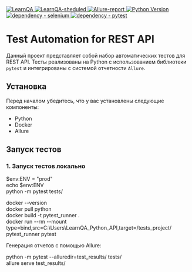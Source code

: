 <a href="https://github.com/Badx86/LearnQA_Python_API/actions/workflows/LearnQA.yml">
    <img alt="LearnQA" src="https://github.com/Badx86/LearnQA_Python_API/actions/workflows/LearnQA.yml/badge.svg">
</a>  
<a href="https://github.com/Badx86/LearnQA_Python_API/actions/workflows/LearnQA-schedule.yml">
    <img alt="LearnQA-sheduled" src="https://github.com/Badx86/LearnQA_Python_API/actions/workflows/LearnQA-schedule.yml/badge.svg">
</a>  
<a href="https://badx86.github.io/LearnQA_Python_API/">
    <img alt="Allure-report" src="https://img.shields.io/badge/Allure%20Report-deployed-green">
</a>  

<a href="https://www.python.org/doc/versions/">
    <img alt="Python Version" src="https://img.shields.io/badge/python-3.11-blue">
</a>  
<a href="https://pypi.org/project/selenium">
    <img alt="dependency - selenium" src="https://img.shields.io/badge/dependency-selenium-blue?logo=selenium&logoColor=white">
</a>  
<a href="https://pypi.org/project/pytest">
    <img alt="dependency - pytest" src="https://img.shields.io/badge/dependency-pytest-blue?logo=pytest&logoColor=white">
</a>  

# Test Automation for REST API

Данный проект представляет собой набор автоматических тестов для REST API. Тесты реализованы на Python с использованием библиотеки `pytest` и интегрированы с системой отчетности `Allure`.

## Установка

Перед началом убедитесь, что у вас установлены следующие компоненты:

- Python
- Docker
- Allure

## Запуск тестов

### 1. Запуск тестов локально

$env:ENV = "prod"  
echo $env:ENV  
python -m pytest tests/

docker --version  
docker pull python  
docker build -t pytest_runner .  
docker run --rm --mount type=bind,src=C:\\Users\\LearnQA_Python_API,target=/tests_project/ pytest_runner pytest

Генерация отчетов с помощью Allure:

python -m pytest --alluredir=test_results/ tests/  
allure serve test_results/
